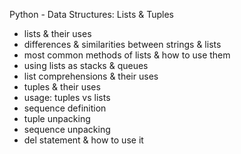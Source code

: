 Python - Data Structures: Lists & Tuples

- lists & their uses
- differences & similarities between strings & lists
- most common methods of lists & how to use them
- using lists as stacks & queues
- list comprehensions & their uses
- tuples & their uses
- usage: tuples vs lists
- sequence definition
- tuple unpacking
- sequence unpacking
- del statement & how to use it
